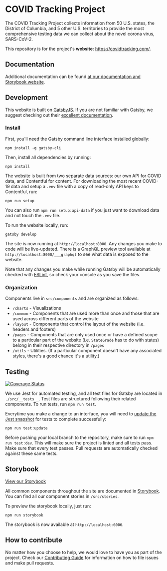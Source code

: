 # COVID Tracking Project

The COVID Tracking Project collects information from 50 U.S. states, the District of Columbia, and 5 other U.S. territories to provide the most comprehensive testing data we can collect about the novel corona virus, SARS-CoV-2.

This repository is for the project's **website**: https://covidtracking.com/.

## Documentation

Additional documentation can be found [at our documentation and Storybook website](https://covid19tracking.github.io/website-docs).

## Development

This website is built on [GatsbyJS](https://www.gatsbyjs.org/). If you are not familiar with Gatsby, we suggest checking out their [excellent documentation](hhttps://www.gatsbyjs.org/docs).

### Install

First, you'll need the Gatsby command line interface installed globally:

```shell
npm install -g gatsby-cli
```

Then, install all dependencies by running:

```shell
npm install
```

The website is built from two separate data sources: our own API for COVID data, and Contentful for content. For downloading the most recent COVID-19 data and setup a `.env` file with a copy of read-only API keys to Contentful, run:

```shell
npm run setup
```

You can also run `npm run setup:api-data` if you just want to download data and not touch the `.env` file.

To run the website locally, run:

```shell
gatsby develop
```

The site is now running at `http://localhost:8000`. Any changes you make to code will be live-updated. There is a GraphQL preview tool available at `http://localhost:8000/___graphql` to see what data is exposed to the website.

Note that any changes you make while running Gatsby will be automatically checked with [ESLint](https://eslint.org/), so check your console as you save the files.

### Organization

Components live in `src/components` and are organized as follows:

- `/charts` - Visualizations
- `/common` - Components that are used more than once and those that are used across different parts of the website
- `/layout` - Components that control the layout of the website (i.e. headers and footers)
- `/pages` - Components that are only used once or have a defined scope to a particular part of the website (i.e. `StateGrade` has to do with states) belong in their respective directory in `/pages`
- `/utils` - Utilities. (If a particular component doesn't have any associated styles, there's a good chance it's a utility.)

## Testing

[![Coverage Status](https://coveralls.io/repos/github/COVID19Tracking/website/badge.svg?branch=master)](https://coveralls.io/github/COVID19Tracking/website?branch=master)

We use Jest for automated testing, and all test files for Gatsby are located in `./src/__tests__`. Test files are structured following their related components. To run tests, run `npm run test`.

Everytime you make a change to an interface, you will need to [update the Jest snapshot](https://jestjs.io/docs/en/snapshot-testing) for tests to complete successfully:

```shell
npm run test:update
```

Before pushing your local branch to the repository, make sure to run `npm run test:dev`. This will make sure the project is linted and all tests pass. Make sure that every test passes. Pull requests are automatically checked against these same tests.

## Storybook

[View our Storybook](https://covid19tracking.github.io/website-docs)

All common components throughout the site are documented in [Storybook](https://storybook.js.org/). You can find all our component stories in `/src/stories`.

To preview the storybook locally, just run:

```shell
npm run storybook
```

The storybook is now available at `http://localhost:6006`.

## How to contribute

No matter how you choose to help, we would love to have you as part of the project. Check our [Contributing Guide](https://github.com/COVID19Tracking/website/blob/master/CONTRIBUTING.md) for information on how to file issues and make pull requests.

